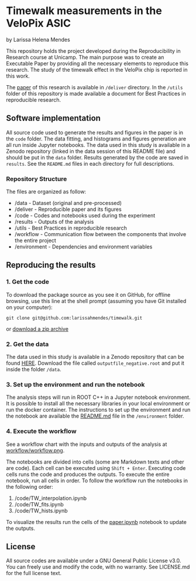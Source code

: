 # Timewalk measurements in the VeloPix ASIC
by Larissa Helena Mendes

This repository holds the project developed during the Reproducibility in Research course at Unicamp. The main purpose was to create an Executable Paper by providing all the necessary elements to reproduce this research. The study of the timewalk effect in the VeloPix chip is reported in this work.

The [paper](https://github.com/larissahmendes/timewalk/blob/master/deliver/Timewalk_measurements_in_the_VeloPix_ASIC.pdf) of this research is available in `/deliver` directory. In the `/utils` folder of this repository is made available a document for Best Practices in reproducible research.

## Software implementation

All source code used to generate the results and figures in the paper is in the `code` folder. The data fitting, and histograms and figures generation are all run inside Jupyter notebooks. The data used in this study is available in a Zenodo repository (linked in the data session of this README file) and should be put in the `data` folder. Results generated by the code are saved in `results`. See the `README.md` files in each directory for full descriptions.

### Repository Structure

The files are organized as follow:

- /data - Dataset (original and pre-processed)
- /deliver - Reproducible paper and its figures
- /code - Codes and notebooks used during the experiment
- /results - Outputs of the analysis 
- /utils - Best Practices in reproducible research
- /workflow - Communication flow between the components that involve the entire project
- /environment - Dependencies and environment variables

## Reproducing the results

### 1. Get the code

To download the package source as you see it on GitHub, for offline browsing, use this line at the shell prompt (assuming you have Git installed on your computer):

`git clone git@github.com:larissahmendes/timewalk.git`

or [download a zip archive](https://github.com/larissahmendes/timewalk/archive/master.zip)

### 2. Get the data

The data used in this study is available in a Zenodo repository that can be found [HERE](https://sandbox.zenodo.org/record/631441#.Xub2Phh7nCI). Download the file called `outputfile_negative.root` and put it inside the folder `/data`. 

### 3. Set up the environment and run the notebook

The analysis steps will run in ROOT C++ in a Jupyter notebook environment. It is possible to install all the necessary libraries in your local environment or run the docker container. The instructions to set up the environment and run the notebook are available the [README.md](https://github.com/larissahmendes/timewalk/blob/master/environment/README.md) file in the `/environment` folder.

### 4. Execute the workflow

See a workflow chart with the inputs and outputs of the analysis at [workflow/workflow.png](https://github.com/larissahmendes/timewalk/blob/master/workflow/workflow.png).

The notebooks are divided into cells (some are Markdown texts and other are code). Each cell can be executed using `Shift + Enter`. Executing code cells runs the code and produces the outputs. To execute the entire notebook, run all cells in order. To follow the workflow run the notebooks in the following order:

  1. /code/TW_interpolation.ipynb
  2. /code/TW_fits.ipynb
  3. /code/TW_hists.ipynb

To visualize the results run the cells of the [paper.ipynb](https://github.com/larissahmendes/timewalk/blob/master/code/paper.ipynb) notebook to update the outputs.

## License
All source codes are available under a GNU General Public License v3.0. You can freely use and modify the code, with no warranty. See LICENSE.md for the full license text.
